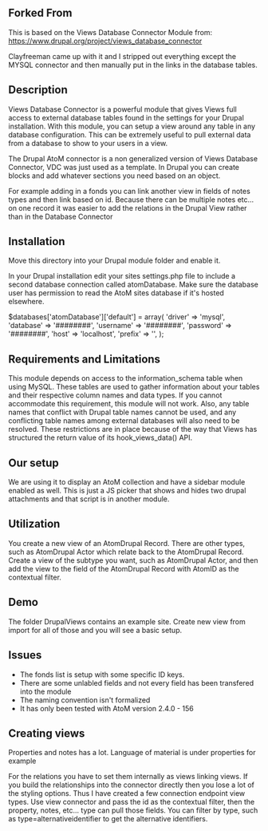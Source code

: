Forked From 
-----------
This is based on the Views Database Connector Module from:
https://www.drupal.org/project/views_database_connector

Clayfreeman came up with it and I stripped out everything except the MYSQL connector and then manually put in the links in the database tables.

Description
-----------
Views Database Connector is a powerful module that gives Views full access to external database tables found in the settings for your Drupal installation. With this module, you can setup a view around any table in any database configuration. This can be extremely useful to pull external data from a database to show to your users in a view.

The Drupal AtoM connector is a non generalized version of Views Database Connector, VDC was just used as a template.  In Drupal you can create blocks and add whatever sections you need based on an object.

For example adding in a fonds you can link another view in fields of notes types and then link based on id.  Because there can be multiple notes etc... on one record it was easier to add the relations in the Drupal View rather than in the Database Connector

Installation
------------

Move this directory into your Drupal module folder and enable it.

In your Drupal installation edit your sites settings.php file to include a second database connection called atomDatabase.  Make sure the database user has permission to read the AtoM sites database if it's hosted elsewhere.

 $databases['atomDatabase']['default'] = array(
     'driver' => 'mysql',
     'database' => '########',
     'username' => '########',
     'password' => '########',
     'host' => 'localhost',
     'prefix' => '',
   );


Requirements and Limitations
----------------------------
This module depends on access to the information_schema table when using MySQL.  These tables are used to gather information about your tables and their respective column names and data types. If you cannot accommodate this requirement, this module will not work. Also, any table names that conflict with Drupal table names cannot be used, and any conflicting table names among external databases will also need to be resolved. These restrictions are in place because of the way that Views has structured the return value of its hook_views_data() API.

Our setup
---------

We are using it to display an AtoM collection and have a sidebar module enabled as well.  This is just a JS picker that shows and hides two drupal attachments and that script is in another module.  

Utilization
-----------
You create a new view of an AtomDrupal Record.  There are other types, such as AtomDrupal Actor which relate back to the AtomDrupal Record.  Create a view of the subtype you want, such as AtomDrupal Actor, and then add the view to the field of the AtomDrupal Record with AtomID as the contextual filter.

Demo
----
The folder DrupalViews contains an example site.  Create new view from import for all of those and you will see a basic setup.


Issues
------

* The fonds list is setup with some specific ID keys.
* There are some unlabled fields and not every field has been transfered into the module
* The naming convention isn't formalized
* It has only been tested with AtoM version 2.4.0 - 156


Creating views
--------------

Properties and notes has a lot.  Language of material is under properties for example

For the relations you have to set them internally as views linking views.  If you build the relationships into the connector directly then you lose a lot of the styling options.  Thus I have created a few connection endpoint view types.  Use view connector and pass the id as the contextual filter, then the property, notes, etc... type can pull those fields.  You can filter by type, such as type=alternativeidentifier to get the alternative identifiers.

